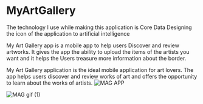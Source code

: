 # MyArtGallery
The technology I use while making this application is Core Data
Designing the icon of the application to artificial intelligence

My Art Gallery app is a mobile app to help users Discover and review artworks. It gives the app the ability to upload the items of the artists you want and it helps the Users treasure more information about the border.

My Art Gallery application is the ideal mobile application for art lovers. The app helps users discover and review works of art and offers the opportunity to learn about the works of artists.
![MAG APP](https://user-images.githubusercontent.com/62521215/209343593-13ed8b5c-732d-41bb-9c76-1ade433f3c0f.png)

![MAG gif (1)](https://user-images.githubusercontent.com/62521215/209349412-d233451d-6c4c-43b9-8944-4dc9847c04ba.gif)


